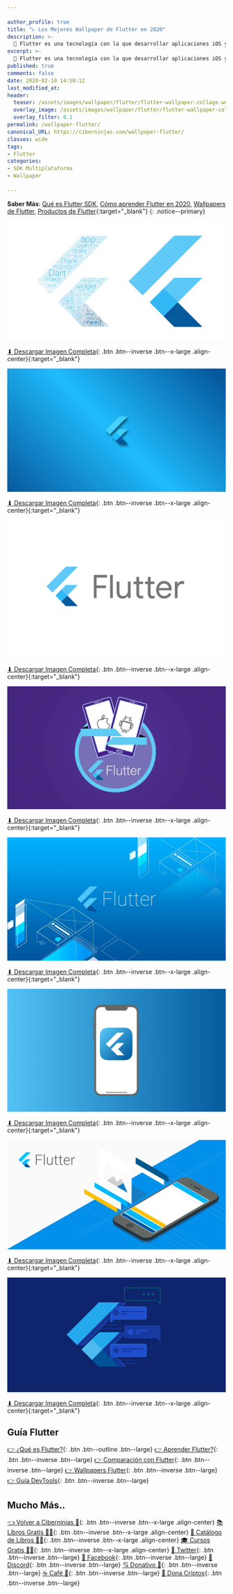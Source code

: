```yaml
---

author_profile: true
title: "▷ Los Mejores Wallpaper de Flutter en 2020"
description: >-
  🚀 Flutter es una tecnología con la que desarrollar aplicaciones iOS y Android con Flutter y que es tendencia este año. Aquí tienes los mejores fondos de pantalla para tu ordenador
excerpt: >-
  🚀 Flutter es una tecnología con la que desarrollar aplicaciones iOS y Android con Flutter y que es tendencia este año. Aquí tienes los mejores fondos de pantalla para tu ordenador
published: true
comments: false
date: 2020-02-10 14:50:12
last_modified_at: 
header:
  teaser: /assets/images/wallpaper/flutter/flutter-wallpaper-collage.webp
  overlay_image: /assets/images/wallpaper/flutter/flutter-wallpaper-collage.webp
  overlay_filter: 0.1
permalink: /wallpaper-flutter/
canonical_URL: https://ciberninjas.com/wallpaper-flutter/
classes: wide
tags:
- Flutter
categories:
- SDK Multiplataforma
- Wallpaper

---
```


**Saber Más**: [Qué es Flutter SDK](/que-es-flutter-y-por-que-debes-aprenderlo/), [Cómo aprender Flutter en 2020](/como-aprender-flutter/), [Wallpapers de Flutter](/wallpaper-flutter/), [Productos de Flutter](https://ciberninjas.redbubble.com){:target="_blank"}
{: .notice--primary}

![Fondo de las nubes de palabras más importantes de Flutter de 2048 pixeles, visto en Ciberninjas](/assets/images/wallpaper/flutter/2048px-flutter-nube-palabras-y-logo.webp "Fondo de las nubes de palabras más importantes de Flutter de 2048 pixeles, visto en Ciberninjas")

[⬇ Descargar Imagen Completa](https://ibb.co/wpPRymb){: .btn .btn--inverse .btn--x-large .align-center}{:target="_blank"}

![Los mejores fondos de pantalla de flutter, visto en Ciberninjas](/assets/images/wallpaper/flutter/2048px-flutter-development-programming-language-programming-web-development.webp "Los mejores fondos de pantalla de flutter")

[⬇ Descargar Imagen Completa](https://ibb.co/W2t8t84){: .btn .btn--inverse .btn--x-large .align-center}{:target="_blank"}

![Las ventajas de flutter y aplicaciones, visto en Ciberninjas](/assets/images/wallpaper/flutter/Top-Flutter-Advantages.webp "Las ventajas de flutter y aplicaciones, visto en Ciberninjas")

[⬇ Descargar Imagen Completa](https://ibb.co/5cV2HDk){: .btn .btn--inverse .btn--x-large .align-center}{:target="_blank"}

![El mejor fondo de pantalla morado de Flutter, visto en Ciberninjas](/assets/images/wallpaper/flutter/flutter-wallpaper-morado.webp "El mejor fondo de pantalla morado de Flutter, visto en Ciberninjas")

[⬇ Descargar Imagen Completa](https://ibb.co/THX754K){: .btn .btn--inverse .btn--x-large .align-center}{:target="_blank"}

![Los mejores fondos de pantalla de flutter, visto en Ciberninjas](/assets/images/wallpaper/flutter/flutter-toda-pantalla.webp "Los mejores fondos de pantalla de flutter")

[⬇ Descargar Imagen Completa](https://ibb.co/jDX1cR1){: .btn .btn--inverse .btn--x-large .align-center}{:target="_blank"}

![Los mejores fondos de pantalla de flutter, visto en Ciberninjas](/assets/images/wallpaper/flutter/flutter-ios-aplicacion.webp "Los mejores fondos de pantalla de flutter")

[⬇ Descargar Imagen Completa](https://ibb.co/31jWWPD){: .btn .btn--inverse .btn--x-large .align-center}{:target="_blank"}

![Los mejores fondos de pantalla de flutter, visto en Ciberninjas](/assets/images/wallpaper/flutter/flutter_entradas_pantalla_blog.webp "Los mejores fondos de pantalla de flutter")

[⬇ Descargar Imagen Completa](https://ibb.co/8rY6RPy){: .btn .btn--inverse .btn--x-large .align-center}{:target="_blank"}

![Los mejores fondos de pantalla de Flutter, visto en Ciberninjas](/assets/images/wallpaper/flutter/flutter-introduccion.webp "Los mejores fondos de pantalla de flutter")

[⬇ Descargar Imagen Completa](https://ibb.co/vhqPLHJ){: .btn .btn--inverse .btn--x-large .align-center}{:target="_blank"}

## Guía Flutter

[👉 ¿Qué es Flutter?](/que-es-flutter-y-por-que-debes-aprenderlo/){: .btn .btn--outline .btn--large} [👉 Aprender Flutter?](/como-aprender-flutter/){: .btn .btn--inverse .btn--large} [👉 Comparación con Flutter](/comparacion-flutter-react-native-xamarin/){: .btn .btn--inverse .btn--large} [👉 Wallpapers Flutter](/wallpaper-flutter/){: .btn .btn--inverse .btn--large} [👉 Guía DevTools](/flutter-dart-devtools/){: .btn .btn--inverse .btn--large}

## Mucho Más..

[👈 Volver a Ciberninjas 🏡](/){: .btn .btn--inverse .btn--x-large .align-center}
[📚 Libros Gratis 🕵️‍♂️](/biblioteca-de-programacion-y-tecnologia/#page-title){: .btn .btn--inverse .btn--x-large .align-center}
[🛒 Catálogo de Libros 👨‍💻](/libros/#page-title){: .btn .btn--inverse .btn--x-large .align-center}
[🎓 Cursos Gratis 👨‍🏫](/cursos-tecnologia/#page-title){: .btn .btn--inverse .btn--x-large .align-center}
[🐤 Twitter](https://kutt.it/ciberninjast){: .btn .btn--inverse .btn--large} [📘 Facebook](https://kutt.it/cibercursos){: .btn .btn--inverse .btn--large} [💭 Discord](https://kutt.it/ciberninjas_discord){: .btn .btn--inverse .btn--large} [💘 Donativo 🥰](https://kutt.it/donativo){: .btn .btn--inverse .btn--large} [☕ Café 👏](https://kutt.it/Cafe){: .btn .btn--inverse .btn--large} [🎁 Dona Criptos](https://kutt.it/ciberninjas_discord){: .btn .btn--inverse .btn--large}
